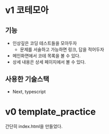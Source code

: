 # v1 코테모아
## 기능
- 인상깊은 코딩 테스트들을 모아두자
  - 문제를 서술하고 가능하면 링크, 답을 적어두자
- 메인화면에서 코테 목록을 볼 수 있다.
- 상세 내용은 상세 페이지에서 볼 수 있다.

## 사용한 기술스택
- Next, typescript
# v0 template_practice
간단히 index.html을 만들었다.